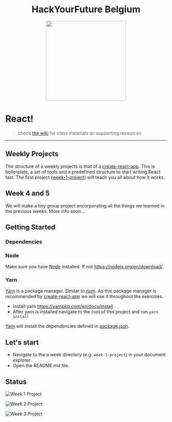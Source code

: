 <h1 align="center">HackYourFuture Belgium</h1>

<div align="center">
  <a href="https://hackyourfuture.be" target="_blank">
    <img src="https://user-images.githubusercontent.com/18554853/63941625-4c7c3d00-ca6c-11e9-9a76-8d5e3632fe70.jpg" width="250" height="250"/>
  </a>
</div>

# React!

> check [the wiki](https://github.com/hackyourfuturebelgium/react/wiki) for class materials an supporting resources

---

## Weekly Projects

The structure of a weekly projects is that of a [create-react-app](https://create-react-app.dev/). This is boilerplate, a set of tools and a predefined structure to start writing React fast.
The first project ([week-1-project](./week-1-project)) will teach you all about how it works.


## Week 4 and 5

We will make a tiny group project encorporating all the things we learned in the previous weeks.
More info soon...

## Getting Started

### Dependencies

### Node

Make sure you have [Node](https://nodejs.org/en/) installed.
If not https://nodejs.org/en/download/.

### Yarn

[Yarn](https://yarnpkg.com/lang/en/) is a package manager. 
Similar to [npm](https://www.npmjs.com/). As this package manager is recommended by [create-react-app](https://create-react-app.dev/) we will use it throughout the exercises.

- Install yarn https://yarnpkg.com/en/docs/install
- After yarn is installed navigate to the root of this project and run `yarn install`

[Yarn](https://yarnpkg.com/lang/en/) will install the dependencies defined in [package.json](./package.json).

## Let's start

- Navigate to the a week directory (e.g. `week-1-project`) in your document explorer.
- Open the README.md file.

## Status

![Week 1 Project](https://github.com/HackYourFutureBelgium/React/workflows/week-1-project/badge.svg)

![Week 2 Project](https://github.com/HackYourFutureBelgium/React/workflows/week-2-project/badge.svg)

![Week 3 Project](https://github.com/HackYourFutureBelgium/React/workflows/week-3-project/badge.svg) 